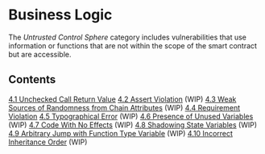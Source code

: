 # Business Logic

The *Untrusted Control Sphere* category includes vulnerabilities that use information or functions that are not within the scope of the smart contract but are accessible.
## Contents

[4.1 Unchecked Call Return Value](4-1-Unchecked_Call_Return_Value.md)
[4.2 Assert Violation](4-2-Assert_Violation.md) (WIP)
[4.3 Weak Sources of Randomness from Chain Attributes](4-3-Weak_Sources_of_Randomness_from_Chain_Attributes.md) (WIP)
[4.4 Requirement Violation](4-4-Requirement_Violation.md)
[4.5 Typographical Error](4-5-Typographical_Error.md) (WIP)
[4.6 Presence of Unused Variables](4-6-Presence_of_Unused_Variables.md) (WIP)
[4.7 Code With No Effects](4-7-Code_With_No_Effects.md) (WIP)
[4.8 Shadowing State Variables](4-8-Shadowing_State_Variables.md) (WIP)
[4.9 Arbitrary Jump with Function Type Variable](4-9-Arbitrary_Jump_with_Function_Type_Variable.md) (WIP)
[4.10 Incorrect Inheritance Order](4-10-Incorrect_Inheritance_Order.md) (WIP)